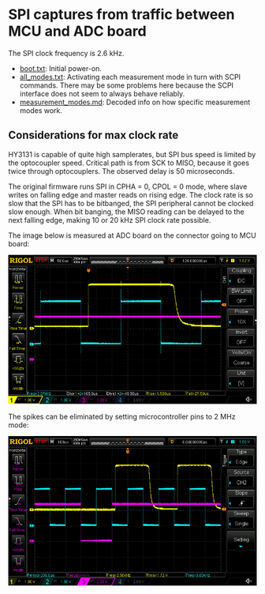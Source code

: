 SPI captures from traffic between MCU and ADC board
===================================================

The SPI clock frequency is 2.6 kHz.

* [boot.txt](boot.txt): Initial power-on.
* [all_modes.txt](all_modes.txt): Activating each measurement mode in turn with SCPI commands. There may be some problems here because the SCPI interface does not seem to always behave reliably.
* [measurement_modes.md](measurement_modes.md): Decoded info on how specific measurement modes work.


Considerations for max clock rate
---------------------------------

HY3131 is capable of quite high samplerates, but SPI bus speed is limited by the optocoupler speed.
Critical path is from SCK to MISO, because it goes twice through optocouplers.
The observed delay is 50 microseconds.

The original firmware runs SPI in CPHA = 0, CPOL = 0 mode, where slave
writes on falling edge and master reads on rising edge.
The clock rate is so slow that the SPI has to be bitbanged, the SPI peripheral
cannot be clocked slow enough.
When bit banging, the MISO reading can be delayed to the next falling edge,
making 10 or 20 kHz SPI clock rate possible.

The image below is measured at ADC board on the connector going to MCU board:

![](spi_waveform.png)

The spikes can be eliminated by setting microcontroller pins to 2 MHz mode:

![](own_firmware.png)

